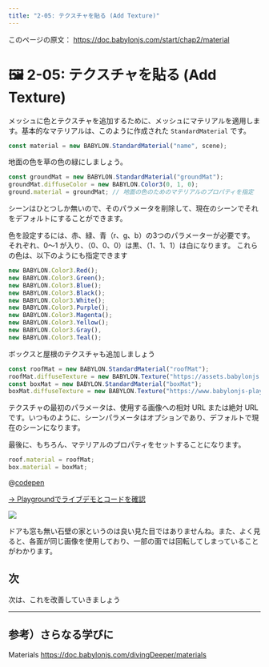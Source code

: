 ```yaml
---
title: "2-05: テクスチャを貼る (Add Texture)"
---
```


このページの原文： https://doc.babylonjs.com/start/chap2/material

# 🖼 2-05: テクスチャを貼る (Add Texture)

メッシュに色とテクスチャを追加するために、メッシュにマテリアルを適用します。基本的なマテリアルは、このように作成された `StandardMaterial` です。

```js
const material = new BABYLON.StandardMaterial("name", scene);
```

地面の色を草の色の緑にしましょう。

```js
const groundMat = new BABYLON.StandardMaterial("groundMat");
groundMat.diffuseColor = new BABYLON.Color3(0, 1, 0);
ground.material = groundMat; // 地面の色のためのマテリアルのプロパティを指定
```

シーンはひとつしか無いので、そのパラメータを削除して、現在のシーンでそれをデフォルトにすることができます。

色を設定するには、赤、緑、青（r、g、b）の3つのパラメーターが必要です。それぞれ、0〜1 が入り、（0、0、0）は黒、（1、1、1）は白になります。 
これらの色は、以下のようにも指定できます


```js
new BABYLON.Color3.Red();
new BABYLON.Color3.Green();
new BABYLON.Color3.Blue();
new BABYLON.Color3.Black();
new BABYLON.Color3.White();
new BABYLON.Color3.Purple();
new BABYLON.Color3.Magenta();
new BABYLON.Color3.Yellow();
new BABYLON.Color3.Gray(),
new BABYLON.Color3.Teal();
```

ボックスと屋根のテクスチャも追加しましょう

```js
const roofMat = new BABYLON.StandardMaterial("roofMat");
roofMat.diffuseTexture = new BABYLON.Texture("https://assets.babylonjs.com/environments/roof.jpg", scene);
const boxMat = new BABYLON.StandardMaterial("boxMat");
boxMat.diffuseTexture = new BABYLON.Texture("https://www.babylonjs-playground.com/textures/floor.png");
```

テクスチャの最初のパラメータは、使用する画像への相対 URL または絶対 URL です。いつものように、シーンパラメータはオプションであり、デフォルトで現在のシーンになります。

最後に、もちろん、マテリアルのプロパティをセットすることになります。

```js
roof.material = roofMat;
box.material = boxMat;
```


@[codepen](https://codepen.io/chomado/pen/XWVMzbx)

[→ Playgroundでライブデモとコードを確認](https://playground.babylonjs.com/#KBS9I5#71)

![](https://doc.babylonjs.com/_next/image?url=%2Fimg%2Fgetstarted%2Fhouse2.png&w=1920&q=75)

ドアも窓も無い石壁の家というのは良い見た目ではありませんね。また、よく見ると、各面が同じ画像を使用しており、一部の面では回転してしまっていることがわかります。

## 次

次は、これを改善していきましょう

---

## 参考）さらなる学びに

Materials
https://doc.babylonjs.com/divingDeeper/materials